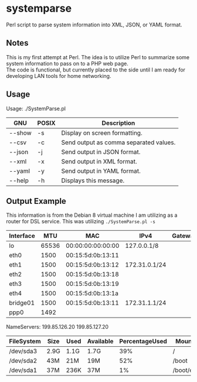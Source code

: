 # systemparse
Perl script to parse system information into XML, JSON, or YAML format.

## Notes
This is my first attempt at Perl.  The idea is to utilize Perl to summarize some system information to pass on to a PHP web page.  
The code is functional, but currently placed to the side until I am ready for developing LAN tools for home networking.

## Usage

Usage: ./SystemParse.pl

GNU | POSIX | Description
--- | --- | ---
--show | -s | Display on screen formatting.
--csv | -c | Send output as comma separated values.
--json | -j | Send output in JSON format.
--xml | -x | Send output in XML format.
--yaml | -y | Send output in YAML format.
--help | -h | Displays this message.

## Output Example
This information is from the Debian 8 virtual machine I am utilizing as a router for DSL service.  This was utilizing `./SystemParse.pl -s`

Interface | MTU | MAC | IPv4 | Gateway
--- | --- | --- | --- | --- |
lo | 65536 | 00:00:00:00:00:00 | 127.0.0.1/8
eth0 | 1500 | 00:15:5d:0b:13:11
eth1 | 1500 | 00:15:5d:0b:13:12 | 172.31.0.1/24
eth2 | 1500 | 00:15:5d:0b:13:18 
eth3 | 1500 | 00:15:5d:0b:13:19
eth4 | 1500 | 00:15:5d:0b:13:1a
bridge01 | 1500 | 00:15:5d:0b:13:11 | 172.31.1.1/24
ppp0 | 1492

NameServers:  199.85.126.20  199.85.127.20

FileSystem | Size | Used | Available | PercentageUsed | Mount
--- | --- | --- | --- | --- | --- | 
/dev/sda3 | 2.9G | 1.1G | 1.7G | 39% | /
/dev/sda2 | 43M | 21M | 19M | 52% | /boot
/dev/sda1 | 37M | 236K | 37M | 1% | /boot/efi